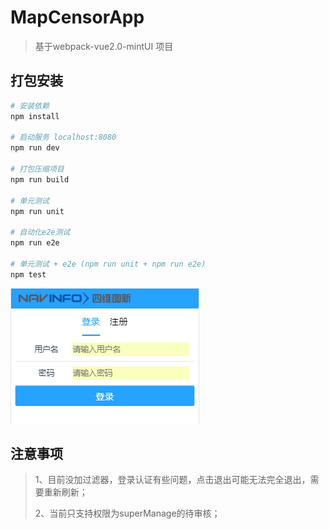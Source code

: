 # MapCensorApp

> 基于webpack-vue2.0-mintUI 项目

## 打包安装

``` bash
# 安装依赖
npm install
 
# 启动服务 localhost:8080
npm run dev
 
# 打包压缩项目
npm run build
 
# 单元测试
npm run unit
 
# 自动化e2e测试
npm run e2e
 
# 单元测试 + e2e (npm run unit + npm run e2e)
npm test
```

![登录](https://raw.githubusercontent.com/wangmingdong/docImg/master/1.png)

## 注意事项

> 1、目前没加过滤器，登录认证有些问题，点击退出可能无法完全退出，需要重新刷新；
>
> 2、当前只支持权限为superManage的待审核；
